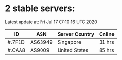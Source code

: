 # 2 stable servers:

Latest update at: Fri Jul 17 07:10:16 UTC 2020

| ID | ASN | Server Country | Online |
| -- | --- | -------------- | ------ |
| #.7F1D | AS63949 | Singapore | 31 hrs |
| #.CAA8 | AS9009 | United States | 85 hrs |

